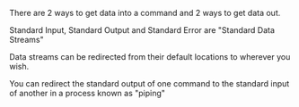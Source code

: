 There are 2 ways to get data into a command and 2 ways to get data out.

Standard Input, Standard Output and Standard Error are "Standard Data Streams"

Data streams can be redirected from their default locations to wherever you wish.

You can redirect the standard output of one command to the standard input of another in a process known as "piping"
